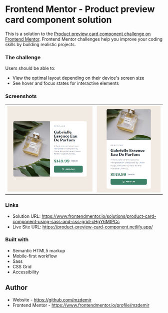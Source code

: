 # Frontend Mentor - Product preview card component solution

This is a solution to the [Product preview card component challenge on Frontend Mentor](https://www.frontendmentor.io/challenges/product-preview-card-component-GO7UmttRfa). Frontend Mentor challenges help you improve your coding skills by building realistic projects. 

### The challenge

Users should be able to:

- View the optimal layout depending on their device's screen size
- See hover and focus states for interactive elements


### Screenshots

<table>
  <tr>
    <td><img src="./desktop-preview.png" alt="desktop preview"></td>
    <td><img src="./mobile-preview.png" alt="mobile preview"></td>
  </tr>
</table>

### Links

- Solution URL: https://www.frontendmentor.io/solutions/product-card-component-using-sass-and-css-grid-cHgY6MtPCc
- Live Site URL: https://product-preview-card-component.netlify.app/

### Built with

- Semantic HTML5 markup
- Mobile-first workflow
- Sass
- CSS Grid
- Accessibility

## Author

- Website - https://github.com/mzdemir
- Frontend Mentor - https://www.frontendmentor.io/profile/mzdemir
